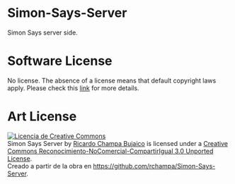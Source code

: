 Simon-Says-Server
=================

Simon Says server side.

Software  License
=================
No license. The absence of a license means that default copyright laws apply.
Please check this [link](http://choosealicense.com/no-license/ "Title") for more details.

Art License
===========
<a rel="license" href="http://creativecommons.org/licenses/by-nc-sa/3.0/deed.es_ES"><img alt="Licencia de Creative Commons" style="border-width:0" src="http://i.creativecommons.org/l/by-nc-sa/3.0/88x31.png" /></a><br /><span xmlns:dct="http://purl.org/dc/terms/" property="dct:title">Simon Says Server</span> by <a xmlns:cc="http://creativecommons.org/ns#" href="https://github.com/rchampa/Simon-Says-Server" property="cc:attributionName" rel="cc:attributionURL">Ricardo Champa Bujaico</a> is licensed under a <a rel="license" href="http://creativecommons.org/licenses/by-nc-sa/3.0/deed.es_ES">Creative Commons Reconocimiento-NoComercial-CompartirIgual 3.0 Unported License</a>.<br />Creado a partir de la obra en <a xmlns:dct="http://purl.org/dc/terms/" href="https://github.com/rchampa/Simon-Says-Server" rel="dct:source">https://github.com/rchampa/Simon-Says-Server</a>.
